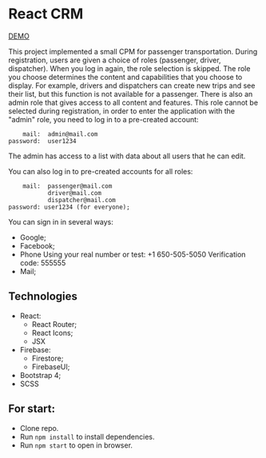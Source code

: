 # React CRM

[DEMO](https://react-crm-2bab5.web.app/)

This project implemented a small CPM for passenger transportation.
During registration, users are given a choice of roles (passenger, driver, dispatcher).
When you log in again, the role selection is skipped.
The role you choose determines the content and capabilities that you choose to display.
For example, drivers and dispatchers can create new trips and see their list, but this function is not available for a passenger.
There is also an admin role that gives access to all content and features. 
This role cannot be selected during registration, in order to enter the application with the "admin" role, you need to log in to a pre-created account:

        mail:  admin@mail.com
    password:  user1234

The admin has access to a list with data about all users that he can edit.

You can also log in to pre-created accounts for all roles:

        mail:  passenger@mail.com
               driver@mail.com
               dispatcher@mail.com
    password: user1234 (for everyone);
    
You can sign in in several ways:
  - Google;
  - Facebook;
  - Phone 
      Using your real number or test: 
      +1 650-505-5050 
      Verification code: 555555  
  - Mail;

## Technologies

- React:
  - React Router;
  - React Icons;
  - JSX
- Firebase:
  - Firestore;
  - FirebaseUI;
- Bootstrap 4;
- SCSS

## For start:

- Clone repo.
- Run `npm install` to install dependencies.
- Run `npm start` to open in browser.
